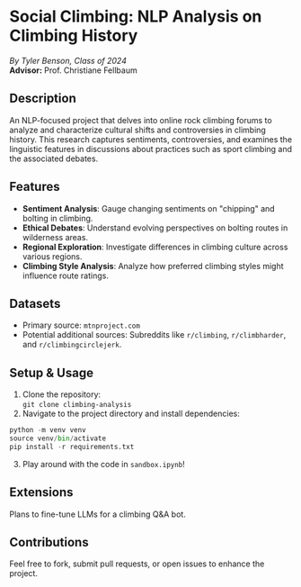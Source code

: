 # Social Climbing: NLP Analysis on Climbing History

_By Tyler Benson, Class of 2024_  
**Advisor:** Prof. Christiane Fellbaum

## Description

An NLP-focused project that delves into online rock climbing forums to analyze and characterize cultural shifts and controversies in climbing history. This research captures sentiments, controversies, and examines the linguistic features in discussions about practices such as sport climbing and the associated debates.

## Features

- **Sentiment Analysis**: Gauge changing sentiments on "chipping" and bolting in climbing.
- **Ethical Debates**: Understand evolving perspectives on bolting routes in wilderness areas.
- **Regional Exploration**: Investigate differences in climbing culture across various regions.
- **Climbing Style Analysis**: Analyze how preferred climbing styles might influence route ratings.

## Datasets

- Primary source: `mtnproject.com`
- Potential additional sources: Subreddits like `r/climbing`, `r/climbharder`, and `r/climbingcirclejerk`.

## Setup & Usage

1. Clone the repository:  
   `git clone climbing-analysis`
2. Navigate to the project directory and install dependencies:  
```Python
python -m venv venv
source venv/bin/activate
pip install -r requirements.txt
```
3. Play around with the code in `sandbox.ipynb`!

## Extensions

Plans to fine-tune LLMs for a climbing Q&A bot.

## Contributions

Feel free to fork, submit pull requests, or open issues to enhance the project.

